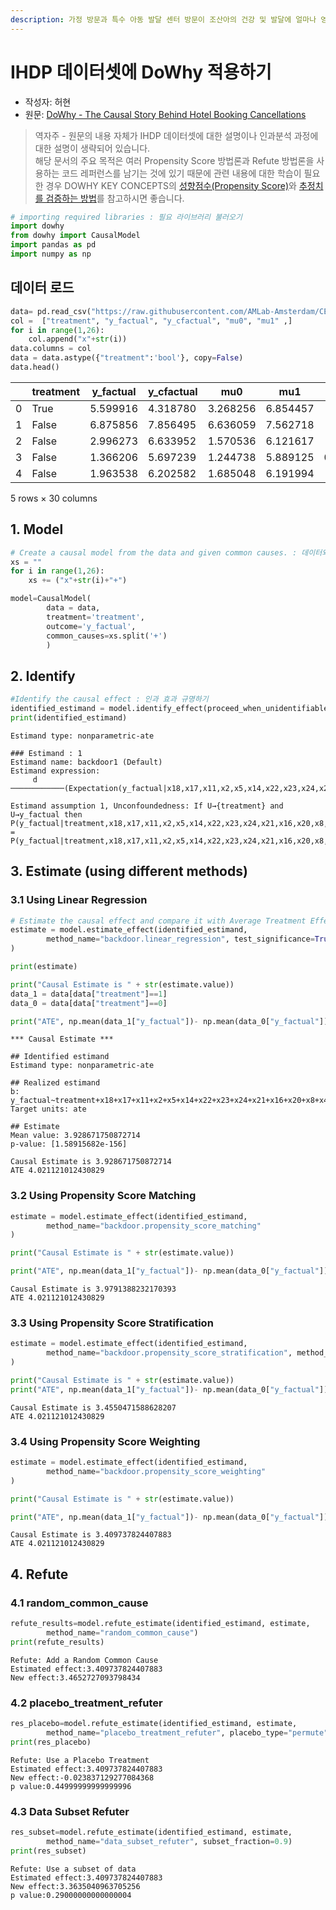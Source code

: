 ```yaml
---
description: 가정 방문과 특수 아동 발달 센터 방문이 조산아의 건강 및 발달에 얼마나 영향을 줄까?
---
```


# IHDP 데이터셋에 DoWhy 적용하기

* 작성자: 허현
* 원문: [DoWhy - The Causal Story Behind Hotel Booking Cancellations](https://microsoft.github.io/dowhy/example_notebooks/dowhy_ihdp_data_example.html)

> 역자주 - 원문의 내용 자체가 IHDP 데이터셋에 대한 설명이나 인과분석 과정에 대한 설명이 생략되어 있습니다.  
> 해당 문서의 주요 목적은 여러 Propensity Score 방법론과 Refute 방법론을 사용하는 코드 레퍼런스를 남기는 것에 있기 때문에 관련 내용에 대한 학습이 필요한 경우 DOWHY KEY CONCEPTS의 [성향점수(Propensity Score)](https://playinpap.gitbook.io/dowhy/dowhy-key-concepts/propensity-score)와 [추정치를 검증하는 방법](https://playinpap.gitbook.io/dowhy/dowhy-key-concepts/sensitivity-analysis)를 참고하시면 좋습니다.

```python
# importing required libraries : 필요 라이브러리 불러오기
import dowhy
from dowhy import CausalModel
import pandas as pd
import numpy as np
```

## 데이터 로드
```python
data= pd.read_csv("https://raw.githubusercontent.com/AMLab-Amsterdam/CEVAE/master/datasets/IHDP/csv/ihdp_npci_1.csv", header = None)
col =  ["treatment", "y_factual", "y_cfactual", "mu0", "mu1" ,]
for i in range(1,26):
    col.append("x"+str(i))
data.columns = col
data = data.astype({"treatment":'bool'}, copy=False)
data.head()
```

|      | treatment | y_factual | y_cfactual | mu0      | mu1      | x1        | x2        | x3        | x4        | x5        | ...  | x16  | x17  | x18  | x19  | x20  | x21  | x22  | x23  | x24  | x25  |
| ---- | --------- | --------- | ---------- | -------- | -------- | --------- | --------- | --------- | --------- | --------- | ---- | ---- | ---- | ---- | ---- | ---- | ---- | ---- | ---- | ---- | ---- |
| 0    | True      | 5.599916  | 4.318780   | 3.268256 | 6.854457 | -0.528603 | -0.343455 | 1.128554  | 0.161703  | -0.316603 | ...  | 1    | 1    | 1    | 1    | 0    | 0    | 0    | 0    | 0    | 0    |
| 1    | False     | 6.875856  | 7.856495   | 6.636059 | 7.562718 | -1.736945 | -1.802002 | 0.383828  | 2.244320  | -0.629189 | ...  | 1    | 1    | 1    | 1    | 0    | 0    | 0    | 0    | 0    | 0    |
| 2    | False     | 2.996273  | 6.633952   | 1.570536 | 6.121617 | -0.807451 | -0.202946 | -0.360898 | -0.879606 | 0.808706  | ...  | 1    | 0    | 1    | 1    | 0    | 0    | 0    | 0    | 0    | 0    |
| 3    | False     | 1.366206  | 5.697239   | 1.244738 | 5.889125 | 0.390083  | 0.596582  | -1.850350 | -0.879606 | -0.004017 | ...  | 1    | 0    | 1    | 1    | 0    | 0    | 0    | 0    | 0    | 0    |
| 4    | False     | 1.963538  | 6.202582   | 1.685048 | 6.191994 | -1.045229 | -0.602710 | 0.011465  | 0.161703  | 0.683672  | ...  | 1    | 1    | 1    | 1    | 0    | 0    | 0    | 0    | 0    | 0    |

5 rows × 30 columns


## 1. Model

```python
# Create a causal model from the data and given common causes. : 데이터와 공통 원인으로 인과 모델 생성
xs = ""
for i in range(1,26):
    xs += ("x"+str(i)+"+")

model=CausalModel(
        data = data,
        treatment='treatment',
        outcome='y_factual',
        common_causes=xs.split('+')
        )
```


## 2. Identify
```python
#Identify the causal effect : 인과 효과 규명하기
identified_estimand = model.identify_effect(proceed_when_unidentifiable=True)
print(identified_estimand)
```

```  
Estimand type: nonparametric-ate

### Estimand : 1
Estimand name: backdoor1 (Default)
Estimand expression:
     d
────────────(Expectation(y_factual|x18,x17,x11,x2,x5,x14,x22,x23,x24,x21,x16,x20,x8,x4,x7,x19,x10,x15,x25,x9,x12,x3,x6,x1,x13))

Estimand assumption 1, Unconfoundedness: If U→{treatment} and U→y_factual then P(y_factual|treatment,x18,x17,x11,x2,x5,x14,x22,x23,x24,x21,x16,x20,x8,x4,x7,x19,x10,x15,x25,x9,x12,x3,x6,x1,x13,U) = P(y_factual|treatment,x18,x17,x11,x2,x5,x14,x22,x23,x24,x21,x16,x20,x8,x4,x7,x19,x10,x15,x25,x9,x12,x3,x6,x1,x13)
```

## 3. Estimate (using different methods)
### 3.1 Using Linear Regression
```python
# Estimate the causal effect and compare it with Average Treatment Effect : 인과 효과를 추정하고 ATE와 비교
estimate = model.estimate_effect(identified_estimand,
        method_name="backdoor.linear_regression", test_significance=True
)

print(estimate)

print("Causal Estimate is " + str(estimate.value))
data_1 = data[data["treatment"]==1]
data_0 = data[data["treatment"]==0]

print("ATE", np.mean(data_1["y_factual"])- np.mean(data_0["y_factual"]))
```

```  
*** Causal Estimate ***

## Identified estimand
Estimand type: nonparametric-ate

## Realized estimand
b: y_factual~treatment+x18+x17+x11+x2+x5+x14+x22+x23+x24+x21+x16+x20+x8+x4+x7+x19+x10+x15+x25+x9+x12+x3+x6+x1+x13
Target units: ate

## Estimate
Mean value: 3.928671750872714
p-value: [1.58915682e-156]

Causal Estimate is 3.928671750872714
ATE 4.021121012430829
```

### 3.2 Using Propensity Score Matching
```python
estimate = model.estimate_effect(identified_estimand,
        method_name="backdoor.propensity_score_matching"
)

print("Causal Estimate is " + str(estimate.value))

print("ATE", np.mean(data_1["y_factual"])- np.mean(data_0["y_factual"]))
```

```  
Causal Estimate is 3.9791388232170393
ATE 4.021121012430829
```


### 3.3 Using Propensity Score Stratification
```python
estimate = model.estimate_effect(identified_estimand,
        method_name="backdoor.propensity_score_stratification", method_params={'num_strata':50, 'clipping_threshold':5}
)

print("Causal Estimate is " + str(estimate.value))
print("ATE", np.mean(data_1["y_factual"])- np.mean(data_0["y_factual"]))
```

```  
Causal Estimate is 3.4550471588628207
ATE 4.021121012430829
```

### 3.4 Using Propensity Score Weighting
```python
estimate = model.estimate_effect(identified_estimand,
        method_name="backdoor.propensity_score_weighting"
)

print("Causal Estimate is " + str(estimate.value))

print("ATE", np.mean(data_1["y_factual"])- np.mean(data_0["y_factual"]))
```

```  
Causal Estimate is 3.409737824407883
ATE 4.021121012430829
```

## 4. Refute


### 4.1 random_common_cause
```python
refute_results=model.refute_estimate(identified_estimand, estimate,
        method_name="random_common_cause")
print(refute_results)
```

```  
Refute: Add a Random Common Cause
Estimated effect:3.409737824407883
New effect:3.4652727093798434
```

### 4.2 placebo_treatment_refuter
```python
res_placebo=model.refute_estimate(identified_estimand, estimate,
        method_name="placebo_treatment_refuter", placebo_type="permute")
print(res_placebo)
```

```  
Refute: Use a Placebo Treatment
Estimated effect:3.409737824407883
New effect:-0.023837129277084368
p value:0.44999999999999996
```


### 4.3 Data Subset Refuter
```python
res_subset=model.refute_estimate(identified_estimand, estimate,
        method_name="data_subset_refuter", subset_fraction=0.9)
print(res_subset)
```

```  
Refute: Use a subset of data
Estimated effect:3.409737824407883
New effect:3.3635040963705256
p value:0.29000000000000004
```
